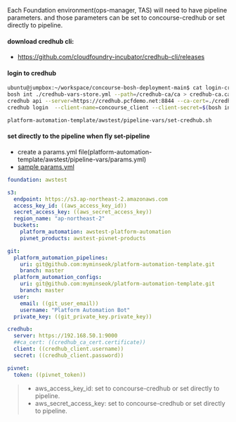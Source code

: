 
Each Foundation environment(ops-manager, TAS) will need to have pipeline parameters. and those parameters can be set to concourse-credhub or set directly to pipeline.

####  download credhub cli: 
- https://github.com/cloudfoundry-incubator/credhub-cli/releases

####  login to credhub
``` bash
ubuntu@jumpbox:~/workspace/concourse-bosh-deployment-main$ cat login-credhub.sh
bosh int ./credhub-vars-store.yml --path=/credhub-ca/ca > credhub-ca.ca
credhub api --server=https://credhub.pcfdemo.net:8844 --ca-cert=./credhub-ca.ca
credhub login  --client-name=concourse_client --client-secret=$(bosh int ./credhub-vars-store.yml --path=/concourse_credhub_client_secret)

platform-automation-template/awstest/pipeline-vars/set-credhub.sh
```

#### set directly to the pipeline when fly set-pipeline
- create a params.yml file(platform-automation-template/awstest/pipeline-vars/params.yml)
- [sample params.yml](https://github.com/myminseok/platform-automation-template/blob/master/dev/pipeline-vars/params.yml)
   
``` yaml
foundation: awstest

s3:
  endpoint: https://s3.ap-northeast-2.amazonaws.com
  access_key_id: ((aws_access_key_id))
  secret_access_key: ((aws_secret_access_key))
  region_name: "ap-northeast-2"
  buckets:
    platform_automation: awstest-platform-automation
    pivnet_products: awstest-pivnet-products

git:
  platform_automation_pipelines:
    uri: git@github.com:myminseok/platform-automation-template.git
    branch: master
  platform_automation_configs:
    uri: git@github.com:myminseok/platform-automation-template.git
    branch: master
  user:
    email: ((git_user_email))
    username: "Platform Automation Bot"
  private_key: ((git_private_key.private_key))

credhub:
  server: https://192.168.50.1:9000
  ##ca_cert: ((credhub_ca_cert.certificate))
  client: ((credhub_client.username))
  secret: ((credhub_client.password))

pivnet:
  token: ((pivnet_token))

```
> - aws_access_key_id: set to concourse-credhub or set directly to pipeline.
>  - aws_secret_access_key: set to concourse-credhub or set directly to pipeline.
